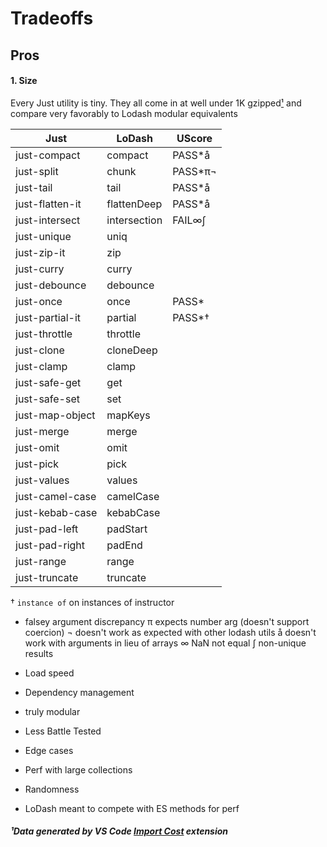 # Tradeoffs

## Pros

#### 1. Size
Every Just utility is tiny. They all come in at well under 1K gzipped[¹](#¹Data) and compare very favorably to Lodash modular equivalents

| Just          |  LoDash   | UScore  |
| ------------- |---------------| -------|
| just-compact  | compact       | PASS*å   |
| just-split    | chunk         | PASS*π¬  |
| just-tail | tail      |  PASS*å  |
| just-flatten-it |flattenDeep      | PASS*å   |
| just-intersect | intersection      | FAIL∞∫   |
| just-unique | uniq |  |
| just-zip-it | zip      |    |
| just-curry | curry      |    |
| just-debounce | debounce      |    |
| just-once | once      |  PASS*  |
| just-partial-it | partial      |  PASS*†  |
| just-throttle | throttle      |    |
| just-clone | cloneDeep      |    |
| just-clamp | clamp      |    |
| just-safe-get | get      |    |
| just-safe-set | set      |    |
| just-map-object | mapKeys      |    |
| just-merge | merge      |    |
| just-omit | omit      |    |
| just-pick | pick      |    |
| just-values | values      |    |
| just-camel-case | camelCase      |    |
| just-kebab-case | kebabCase      |    |
| just-pad-left | padStart      |    |
| just-pad-right | padEnd      |    |
| just-range | range      |    |
| just-truncate | truncate      |    |

† `instance of` on instances of instructor
* falsey argument discrepancy
π expects number arg (doesn't support coercion) 
¬ doesn't work as expected with other lodash utils
å doesn't work with arguments in lieu of arrays
∞ NaN not equal
∫ non-unique results

* Load speed
* Dependency management
* truly modular
* Less Battle Tested
* Edge cases
* Perf with large collections
* Randomness
* LoDash meant to compete with ES methods for perf

##### ¹Data generated by VS Code [Import Cost](https://marketplace.visualstudio.com/items?itemName=wix.vscode-import-cost) extension

